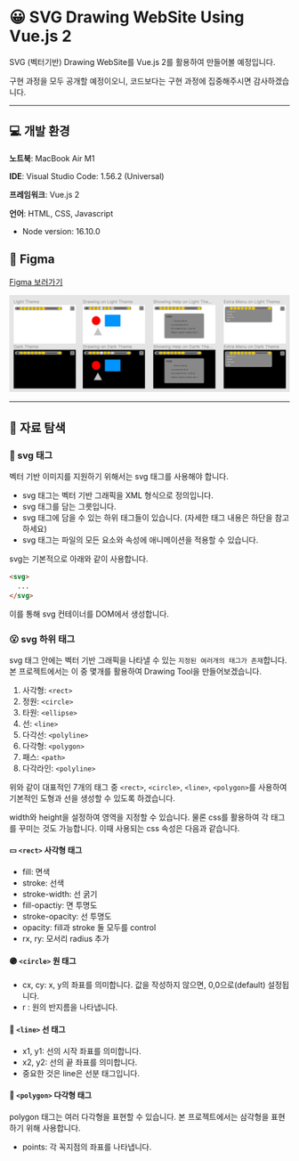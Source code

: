 # 😀 SVG Drawing WebSite Using Vue.js 2

SVG (벡터기반) Drawing WebSite를 Vue.js 2를 활용하여 만들어볼 예정입니다.

구현 과정을 모두 공개할 예정이오니, 코드보다는 구현 과정에 집중해주시면 감사하겠습니다.

---

## 💻 개발 환경

**노트북**: MacBook Air M1

**IDE**: Visual Studio Code: 1.56.2 (Universal)

**프레임워크**: Vue.js 2

**언어**: HTML, CSS, Javascript

- Node version: 16.10.0


## 🎨 Figma

[Figma 보러가기](https://www.figma.com/file/U6ELp3FmU5ELEVax63yBCs/Untitled?node-id=0%3A1)

![스크린샷 2021-12-23 오전 12.13.45](./img/figmaUI.png)

---

## 📝 자료 탐색

### 🤔 svg 태그

벡터 기반 이미지를 지원하기 위해서는 svg 태그를 사용해야 합니다.

- svg 태그는 벡터 기반 그래픽을 XML 형식으로 정의입니다.
- svg 태그를 담는 그릇입니다.
- svg 태그에 담을 수 있는 하위 태그들이 있습니다. (자세한 태그 내용은 하단을 참고하세요)
- svg 태그는 파일의 모든 요소와 속성에 애니메이션을 적용할 수 있습니다.

svg는 기본적으로 아래와 같이 사용합니다.

```html
<svg>
  ...
</svg>
```

이를 통해 svg 컨테이너를 DOM에서 생성합니다.

### 😮 svg 하위 태그

svg 태그 안에는 벡터 기반 그래픽을 나타낼 수 있는 `지정된 여러개의 태그가 존재`합니다. 본 프로젝트에서는 이 중 몇개를 활용하여 Drawing Tool을 만들어보겠습니다.

1. 사각형: `<rect>`
2. 정원: `<circle>`
3. 타원: `<ellipse>`
4. 선: `<line>`
5. 다각선: `<polyline>`
6. 다각형: `<polygon>`
7. 패스: `<path>`
8. 다각라인: `<polyline>`

위와 같이 대표적인 7개의 태그 중 `<rect>`, `<circle>`, `<line>`, `<polygon>`를 사용하여 기본적인 도형과 선을 생성할 수 있도록 하겠습니다.

width와 height을 설정하여 영역을 지정할 수 있습니다. 물론 css를 활용하여 각 태그를 꾸미는 것도 가능합니다. 이때 사용되는 css 속성은 다음과 같습니다. 

#### ▭ `<rect>` 사각형 태그

- fill: 면색
- stroke: 선색
- stroke-width: 선 굵기
- fill-opactiy: 면 투명도
- stroke-opacity: 선 투명도
- opacity:  fill과 stroke 둘 모두를 control
- rx, ry: 모서리 radius 추가

#### 🟣 `<circle>` 원 태그

- cx, cy: x, y의 좌표를 의미합니다. 값을 작성하지 않으면, 0,0으로(default) 설정됩니다.
- r : 원의 반지름을 나타냅니다.

#### 📏 `<line>` 선 태그

- x1, y1: 선의 시작 좌표를 의미합니다.
- x2, y2: 선의 끝 좌표를 의미합니다.
- 중요한 것은 line은 선분 태그입니다.

#### 📐 `<polygon>` 다각형 태그

polygon 태그는 여러 다각형을 표현할 수 있습니다. 본 프로젝트에서는 삼각형을 표현하기 위해 사용합니다.

- points: 각 꼭지점의 좌표를 나타냅니다.







